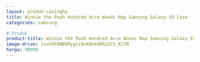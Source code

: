 ```yaml
---
layout: produk-casinghp
title: Winnie the Pooh Hundred Acre Woods Map Samsung Galaxy S9 Case
categories: samsung

# Produk
product-title: Winnie the Pooh Hundred Acre Woods Map Samsung Galaxy S9 Case
image-drive: 1salRY0NB8MygCz8xK0okOHRiU7S_Kl7M
harga: 90000
---
```

